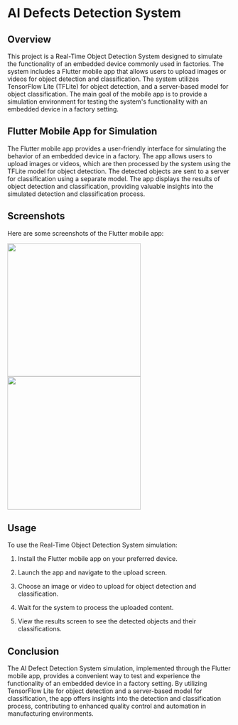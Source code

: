 # AI Defects Detection System

## Overview

This project is a Real-Time Object Detection System designed to simulate the functionality of an embedded device commonly used in factories. The system includes a Flutter mobile app that allows users to upload images or videos for object detection and classification. The system utilizes TensorFlow Lite (TFLite) for object detection, and a server-based model for object classification. The main goal of the mobile app is to provide a simulation environment for testing the system's functionality with an embedded device in a factory setting.

## Flutter Mobile App for Simulation

The Flutter mobile app provides a user-friendly interface for simulating the behavior of an embedded device in a factory. The app allows users to upload images or videos, which are then processed by the system using the TFLite model for object detection. The detected objects are sent to a server for classification using a separate model. The app displays the results of object detection and classification, providing valuable insights into the simulated detection and classification process.

## Screenshots

Here are some screenshots of the Flutter mobile app:

<img src="[https://github.com/ahmedaadel/Ai-Defects-Detection-System/assets/101002059/ca04be90-a104-4871-8244-69a4dcf95c9e](https://github.com/ahmedaadel/Ai-Defects-Detection-System/assets/101002059/9b25c3cb-f7c2-4965-9687-4d4897e20b71)" width="300"/>
<img src="https://github.com/ahmedaadel/Ai-Defects-Detection-System/assets/101002059/ca04be90-a104-4871-8244-69a4dcf95c9e" width="300"/>



## Usage

To use the Real-Time Object Detection System simulation:

1. Install the Flutter mobile app on your preferred device.

2. Launch the app and navigate to the upload screen.

3. Choose an image or video to upload for object detection and classification.

4. Wait for the system to process the uploaded content.

5. View the results screen to see the detected objects and their classifications.

## Conclusion

The AI Defect Detection System simulation, implemented through the Flutter mobile app, provides a convenient way to test and experience the functionality of an embedded device in a factory setting. By utilizing TensorFlow Lite for object detection and a server-based model for classification, the app offers insights into the detection and classification process, contributing to enhanced quality control and automation in manufacturing environments.
